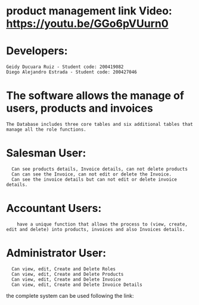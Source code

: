# product management  link Video: https://youtu.be/GGo6pVUurn0

# Developers:

    Geidy Ducuara Ruiz - Student code: 200419082
    Diego Alejandro Estrada - Student code: 200427046

# The software allows the manage of users, products and invoices

    The Database includes three core tables and six additional tables that manage all the role functions.

# Salesman User:
      Can see products details, Invoice details, can not delete products
      Can can see the Invoice, can not edit or delete the Invoice.
      Can see the invoice details but can not edit or delete invoice details.


# Accountant Users:
        have a unique function that allows the process to (view, create, edit and delete) into products, invoices and also Invoices details.

# Administrator User:
      Can view, edit, Create and Delete Roles
      Can view, edit, Create and Delete Products
      Can view, edit, Create and Delete Invoice
      Can view, edit, Create and Delete Invoice Details

    
the complete system can be used following the link:
 
 
